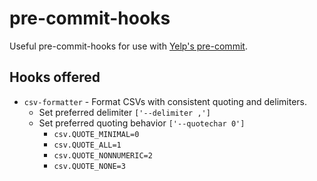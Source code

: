 # pre-commit-hooks

Useful pre-commit-hooks for use with [Yelp's pre-commit](https://github.com/pre-commit/pre-commit).

## Hooks offered

* `csv-formatter` - Format CSVs with consistent quoting and delimiters.
  * Set preferred delimiter `['--delimiter ,']`
  * Set preferred quoting behavior `['--quotechar 0']`
    * `csv.QUOTE_MINIMAL=0`
    * `csv.QUOTE_ALL=1`
    * `csv.QUOTE_NONNUMERIC=2`
    * `csv.QUOTE_NONE=3`

